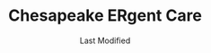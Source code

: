 ---
layout: location-page
date: Last Modified
description: "Local COVID-19 testing is available at Chesapeake ERgent Care in Gambrills, Maryland, USA."
permalink: "locations/maryland/gambrills/chesapeake-ergent-care/"
tags:
  - locations
  - maryland
title: Chesapeake ERgent Care
state: Maryland
stateAbbr: MD
hood: Gambrills
address: 1071 MD-3 North, Suite 101
city: Gambrills
zip: 21054
mapUrl: "http://maps.apple.com/?q=Chesapeake+ERgent+Care&address=1071+MD-3+North+Suite+101,Gambrills,Maryland,21054"
locationType: Drive-thru
phone: 410-721-2333
website: https://www.chesapeakeergentcare.com/
onlineBooking: true
closed: undefined
closedUpdate: April 14th, 2020
notes: "By appointment only. Requires doctor's referral."
days: Hours unknown
ctaMessage: Schedule a test
ctaUrl: "https://www.chesapeakeergentcare.com/"
---